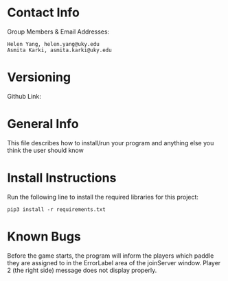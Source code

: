 Contact Info
============

Group Members & Email Addresses:

    Helen Yang, helen.yang@uky.edu
    Asmita Karki, asmita.karki@uky.edu

Versioning
==========

Github Link: 

General Info
============
This file describes how to install/run your program and anything else you think the user should know

Install Instructions
====================

Run the following line to install the required libraries for this project:

`pip3 install -r requirements.txt`

Known Bugs
==========
Before the game starts, the program will inform the players which paddle they are 
assigned to in the ErrorLabel area of the joinServer window. Player 2 (the right side) 
message does not display properly.


